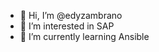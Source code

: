 - 👋 Hi, I’m @edyzambrano
- 👀 I’m interested in SAP
- 🌱 I’m currently learning Ansible

<!---
edyzambrano/edyzambrano is a ✨ special ✨ repository because its `README.md` (this file) appears on your GitHub profile.
You can click the Preview link to take a look at your changes.
--->
